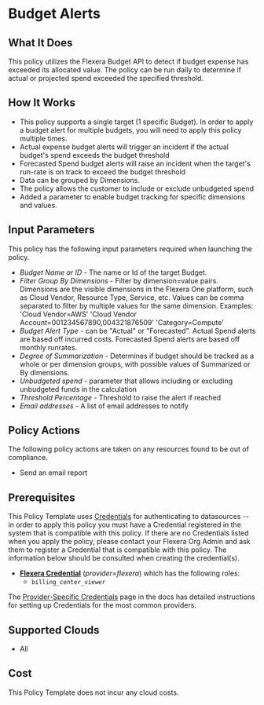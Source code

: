 # Budget Alerts

## What It Does

This policy utilizes the Flexera Budget API to detect if budget expense has exceeded its allocated value. The policy can be run daily to determine if actual or projected spend exceeded the specified threshold.

## How It Works

- This policy supports a single target (1 specific Budget). In order to apply a budget alert for multiple budgets, you will need to apply this policy multiple times.
- Actual expense budget alerts will trigger an incident if the actual budget's spend exceeds the budget threshold
- Forecasted Spend budget alerts will raise an incident when the target's run-rate is on track to exceed the budget threshold
- Data can be grouped by Dimensions.
- The policy allows the customer to include or exclude unbudgeted spend
- Added a parameter to enable budget tracking for specific dimensions and values.

## Input Parameters

This policy has the following input parameters required when launching the policy.

- *Budget Name or ID* - The name or Id of the target Budget.
- *Filter Group By Dimensions* - Filter by dimension=value pairs. Dimensions are the visible dimensions in the Flexera One platform, such as Cloud Vendor, Resource Type, Service, etc. Values can be comma separated to filter by multiple values for the same dimension. Examples: 'Cloud Vendor=AWS' 'Cloud Vendor Account=001234567890,004321876509' 'Category=Compute'
- *Budget Alert Type* - can be "Actual" or "Forecasted". Actual Spend alerts are based off incurred costs. Forecasted Spend alerts are based off monthly runrates.
- *Degree of Summarization* - Determines if budget should be tracked as a whole or per dimension groups, with possible values of Summarized or By dimensions.
- *Unbudgeted spend* - parameter that allows including or excluding unbudgeted funds in the calculation
- *Threshold Percentage* - Threshold to raise the alert if reached
- *Email addresses* - A list of email addresses to notify

## Policy Actions

The following policy actions are taken on any resources found to be out of compliance.

- Send an email report

## Prerequisites

This Policy Template uses [Credentials](https://docs.flexera.com/flexera/EN/Automation/ManagingCredentialsExternal.htm) for authenticating to datasources -- in order to apply this policy you must have a Credential registered in the system that is compatible with this policy. If there are no Credentials listed when you apply the policy, please contact your Flexera Org Admin and ask them to register a Credential that is compatible with this policy. The information below should be consulted when creating the credential(s).

- [**Flexera Credential**](https://docs.flexera.com/flexera/EN/Automation/ProviderCredentials.htm) (*provider=flexera*) which has the following roles:
  - `billing_center_viewer`

The [Provider-Specific Credentials](https://docs.flexera.com/flexera/EN/Automation/ProviderCredentials.htm) page in the docs has detailed instructions for setting up Credentials for the most common providers.

## Supported Clouds

- All

## Cost

This Policy Template does not incur any cloud costs.
